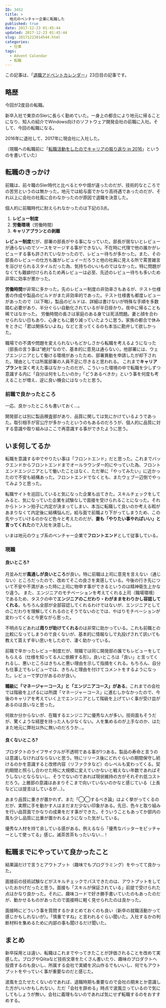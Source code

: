 ```yaml
---
ID: 3452
title: >
  地元のベンチャー企業に転職した
published: true
date: 2017-12-23 01:45:44
updated: 2017-12-23 01:45:44
slug: 20171223014544.html
categories:
  - 仕事
tags:
  - Advent Calendar
  - 転職
---
```

<div class="c-alert is-info">この記事は、「<a href="https://adventar.org/calendars/2158">退職アドベントカレンダー</a>」23日目の記事です。
</div>

<!--more-->

## 略歴

今回が2度目の転職。

新卒入社で東京のSIerに長らく勤めていた。一身上の都合により地元に帰ることになり、知人の紹介でWindows向けのソフトウェア開発会社の前職に入社。そして、今回の転職になる。

2016年に退社して、2017年に現会社に入社した。

（現職への転職前に「[転職活動をしたのでキャリアの振り返り in 2016](https://b.0218.jp/20161201220449.html)」というのを書いていた）

## 転職のきっかけ

前職は、前々職のSIer時代と比べるとやや畑が違ったのだが、技術的なところでの苦労というのは無かった。地元では給与面でかなり高待遇であったのだが、それ以上に会社の社風に合わなかったのが原因で退職を決意した。

個人的に前職時代に耐えられなかったのは下記の3点。

1. **レビュー制度**
2. **労働環境**（労働時間）
3. **キャリアプランとの剥離**

**レビュー制度**だが、部署の部長がやる事になっていた。部長が居ないとレビューが通らないのでソースをマージする事ができない。不在時に代理で他の誰かがレビューする事も許されていなかったので、レビュー待ちが多かった。また、その部長のレビューの仕方も誰がレビュイーだろうと他の社員に見える所で罵詈雑言を浴びせられるスタイルだった為、気持ちのいいものではなかった。特に問題がなくても難癖付けられるため再レビューは必至、先述のレビュー待ちも多いため非常に効率が悪かった。

**労働時間**が非常に多かった。先のレビュー制度の非効率さもあるが、テスト仕様書の作成や製品のビルドがまた非効率的であった。テスト仕様書も都度レビューがあったので（以下略）。製品のビルドは、詳細は書けないが特殊な手順を多数踏む必要があり、半分ぐらい自動化されているが半日掛かり。夜中に帰ることも稀ではなかった。
労働時間の長さは家庭のある身では死活問題。妻と顔を合わせられない日もあり、心身ともに磨り減っていたように思う。家族の都合で休みをときに「君は関係ないよね」などと言ってくるのも本当に勘弁して欲しかった。

職場での不満や問題を変えられないもどかしさから転職を考えるようになった（部長の言う事は"絶対"なので、基本的に意見は通らない）。他部署には、ウェブエンジニアとして働ける環境があったため、部署異動を申請したが却下された。理由としては所属部署の人員不足に尽きると思われる。
これまで**キャリアプラン**を深く考えた事はなかったのだが、こういった環境の中で転職を少しずつ意識する内に「自分は何をしたいのか」「どうあるべきか」という事を何度も考えることが増え、逆に良い機会にはなったと思う。


### 前職で良かったところ

一応、良かったところも書いておく…。

開発部とは別に製品検査部があり、品質に関しては気にかけているようであった。取引相手が官公庁が多かったというのもあるのだろうが、個人的に品質に対する意識や取り組みはここで再意識する事ができたように思う。


## いま何してるか

転職を意識する中でやりたい事は「フロントエンド」だと思った。これまでバックエンドからフロントエンドまでオールラウンダー的にやっていた為、フロントエンドエンジニアとして働いたことはなく、ただ単に「やってみたい」に近かったので不安も結構あった。フロントエンドでなくとも、またウェブ一辺倒でやってみようと思った。

転職サイトを巡回していると気になった企業も出てきた。スキルチェックをしてみると、気になっていた企業を試験なしで面接を受けられることになった。それからトントン拍子に内定が決まってしまい、本当に転職して良いのか考える暇があまりなくて内定後に結構悩んだ。給与面で前職より下がってしまうため、この先やっていけるのかなど色々と考えたのだが、**妻も「やりたい事やればいい」と言ってくれた**ので入社を決意した。

いまは地元のウェブ系のベンチャー企業で**フロントエンド**として従事している。

### 現職

#### 良いところ?

月並みだが**風通しが良いところ**が良い。特に前職は上司に意見を言えない（通じない）ところだったので、改めてそこの良さを実感している。今後の行き先について不安や不満があった時に上司に物申す事ができるというのは精神衛生上かなり違う。
また、エンジニアのモチベーションを考えてくれる上司（職場環境）であるため、タスクの中で**エンジニアのこだわり・わがままをわりかし容認してくれる**。もちろん全部が全部容認してくれるわけではないが、エンジニアとしてのこだわりを理解してくれるのとそうでないのとでは、やはりモチベーションが変わってくると今更ながら思った。

不明点などあれば**周りが助けてくれる**のは非常に助かっている。これも前職との比較になってしまうので良くないが、基本的に情報なしで丸投げされて訊いても教えて貰えず辛い思いをしたので、凄く助かっている。

前職で辛かったレビュー制度だが、現職では同じ開発部の誰でもレビューをしてもらえる（仕様を知ってる人に依頼する形）。良いところは「良い」と言ってくれるし、悪いところはきちんと悪い理由を示して指摘をくれる。もちろん、自分も仕事上でもレビューでは、きちんと理由を付けてコメントをするようになった。レビューで学びがあるのが良い。

**職級に「マネージャーコース」と「エンジニアコース」がある**。これまでの会社では階級を上げるには所謂「マネージャーコース」に進むしかなかったので、今後のキャリアを考えていく上でエンジニアとして階級を上げていく事が受け皿があるのは良いなと思った。

何故か分からないが、在職するエンジニアに優秀な人が多い。技術面もそうだが、驚くような経歴を持った人も少なくない。人を集めるのが上手なのか、はたまた地元に弊社以外に無いのだろうか…。

#### 良くないところ?

プロダクトのライフサイクルが不透明である事が1つある。製品の寿命と言うのは意識しなければならないと思う。特にリリース後にどれぐらいの期間保守し続けるのかを意識すると改修内容（リファクタなど）のレベルも変わってくる。契約期間と照らし合わせた時に大規模に変えていかないと戦えない年数であればそうしないとならないし、そうでないのであれば現状維持の方がそれぞれ低コストだろう。上層部の意識はあまりそこまで向いていないのかなと感じている（上長などには提言はしているが…）。

あまり品質に重きが置かれず、また「◯◯するべき論」はよく挙がってくるのだが、実際に手を動かす人はまだまだ少ない印象がある。先日、色々と取り組みを行い品質面でかなりの成果をだす事ができた。そういうこともあってか部内の風も少し品質に比重が置かれるようになった気がしている。

優秀な人材を持て余している感がある。例えるなら「優秀なバッターをピッチャーとして使ってる」感じ。滅茶苦茶もったいない…！


## 転職までにやっていて良かったこと

結果論だけで言うとアウトプット（趣味でもプログラミング）をやってて良かった。

面接前の技術試験などがスキルチェックでパスできたのは、アウトプットをしていたおかげだったと思う。面接も「スキルが保証されている」前提で受けられた点はかなり良かった。それに、趣味コードで好き勝手書いていたのもあったのだが、動かせるものがあったので面接時に軽く見せられたのは良かった。

面接時にどういう事を質問するかまとめておくのも良い（新卒の就職活動かって感じかもしれないが）。「慎重ですね」と言われるぐらい聞いた。入社するかの判断材料を集めるために内部の事も聞けるだけ聞いた。


## まとめ

<!-- 不満があって転職することは多いと思う。次の会社で「こうしたい、ああしたい」と願望を語っても、「うちではなくて、御社では出来ないんですか？」などという事を面接時に言われてしまうかもしれない。何もしてないと何も返す言葉が無くなってしまうので「こういう事（努力）をしたが、変えられなかった」という実績を作っておくと良いと思う。もちろん変えられれば御の字だし、自身の居心地の良い職場づくりに貢献できる。 -->

新卒採用とは違い、転職はこれまでやってきたことが評価されることを改めて実感した。ブログやQiitaなど技術文章をたくさん書いたり、趣味のプロダクトへ投資するのも良いし、所属する会社で実績を沢山作るでもいいし、何でもアウトプットをやっていく事が重要なのだと感じた。

波風を立たせたくないのであれば、退職時期も重要なので会社の期末とか意識した方がいいかもしれない。ただ「会社を辞める」時点で波風立っているので気にしてもしょうが無い。会社に義理もないのであれば気にせず転職するのをおすすめする。